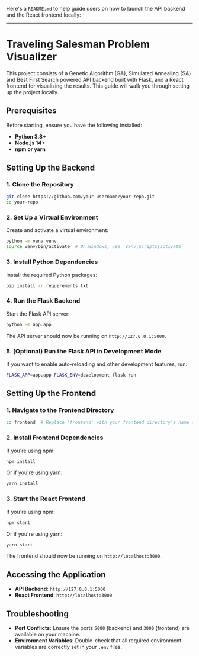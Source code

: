 Here's a `README.md` to help guide users on how to launch the API backend and the React frontend locally:

---

# Traveling Salesman Problem Visualizer

This project consists of a Genetic Algorithm (GA), Simulated Annealing (SA) and Best First Search powered API backend built with Flask, and a React frontend for visualizing the results. This guide will walk you through setting up the project locally.

## Prerequisites

Before starting, ensure you have the following installed:

- **Python 3.8+**
- **Node.js 14+**
- **npm or yarn**

## Setting Up the Backend

### 1. Clone the Repository

```bash
git clone https://github.com/your-username/your-repo.git
cd your-repo
```

### 2. Set Up a Virtual Environment

Create and activate a virtual environment:

```bash
python -m venv venv
source venv/bin/activate  # On Windows, use `venv\Scripts\activate`
```

### 3. Install Python Dependencies

Install the required Python packages:

```bash
pip install -r requirements.txt
```

### 4. Run the Flask Backend

Start the Flask API server:

```bash
python -m app.app
```

The API server should now be running on `http://127.0.0.1:5000`.

### 5. (Optional) Run the Flask API in Development Mode

If you want to enable auto-reloading and other development features, run:

```bash
FLASK_APP=app.app FLASK_ENV=development flask run
```

## Setting Up the Frontend

### 1. Navigate to the Frontend Directory

```bash
cd frontend  # Replace 'frontend' with your frontend directory's name if different
```

### 2. Install Frontend Dependencies

If you're using npm:

```bash
npm install
```

Or if you're using yarn:

```bash
yarn install
```

### 3. Start the React Frontend

If you're using npm:

```bash
npm start
```

Or if you're using yarn:

```bash
yarn start
```

The frontend should now be running on `http://localhost:3000`.

## Accessing the Application

- **API Backend**: `http://127.0.0.1:5000`
- **React Frontend**: `http://localhost:3000`

## Troubleshooting

- **Port Conflicts**: Ensure the ports `5000` (backend) and `3000` (frontend) are available on your machine.
- **Environment Variables**: Double-check that all required environment variables are correctly set in your `.env` files.